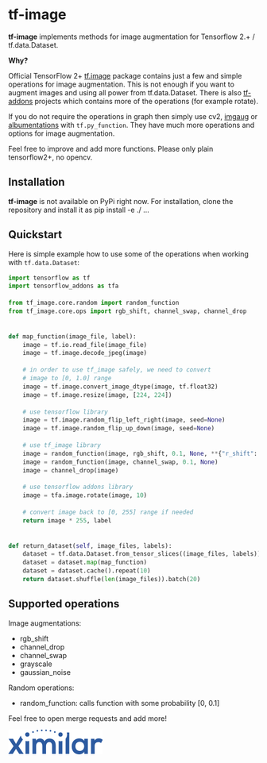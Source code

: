 # tf-image

__tf-image__ implements methods for image augmentation for Tensorflow 2.+ / tf.data.Dataset.  

__Why?__

Official TensorFlow 2+ [tf.image](https://www.tensorflow.org/api_docs/python/tf/image) package contains just a few and simple operations for image augmentation. This is not enough if you want to augment images and using all power from tf.data.Dataset. There is also [tf-addons](https://www.tensorflow.org/addons) projects which contains more of the operations (for example rotate).

If you do not require the operations in graph then simply use cv2, [imgaug](https://github.com/aleju/imgaug) or [albumentations](https://github.com/albumentations-team/albumentations) with `tf.py_function`. They have much more operations and options for image augmentation.

Feel free to improve and add more functions. Please only plain tensorflow2+, no opencv.

## Installation

__tf-image__ is not available on PyPi right now. For installation, clone the repository and install it as pip install -e ./ ...

## Quickstart

Here is simple example how to use some of the operations when working with `tf.data.Dataset`:

```python
import tensorflow as tf
import tensorflow_addons as tfa

from tf_image.core.random import random_function
from tf_image.core.ops import rgb_shift, channel_swap, channel_drop


def map_function(image_file, label):
    image = tf.io.read_file(image_file)
    image = tf.image.decode_jpeg(image)

    # in order to use tf_image safely, we need to convert 
    # image to [0, 1.0] range
    image = tf.image.convert_image_dtype(image, tf.float32)
    image = tf.image.resize(image, [224, 224])

    # use tensorflow library
    image = tf.image.random_flip_left_right(image, seed=None)
    image = tf.image.random_flip_up_down(image, seed=None)

    # use tf_image library
    image = random_function(image, rgb_shift, 0.1, None, **{"r_shift": 0.1, "g_shift": 0.1, "b_shift": 0.1}) # do rgb shift with 10 % prob
    image = random_function(image, channel_swap, 0.1, None)
    image = channel_drop(image)

    # use tensorflow addons library
    image = tfa.image.rotate(image, 10)

    # convert image back to [0, 255] range if needed
    return image * 255, label


def return_dataset(self, image_files, labels):
    dataset = tf.data.Dataset.from_tensor_slices((image_files, labels))
    dataset = dataset.map(map_function)
    dataset = dataset.cache().repeat(10)
    return dataset.shuffle(len(image_files)).batch(20)
```

## Supported operations

Image augmentations:

* rgb_shift
* channel_drop
* channel_swap
* grayscale
* gaussian_noise

Random operations:

* random_function: calls function with some probability [0, 0.1]

Feel free to open merge requests and add more!

[![](logo.png)](https://ximilar.com)
